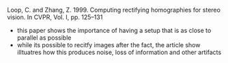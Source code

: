 Loop, C. and Zhang, Z. 1999. Computing rectifying homographies for stereo vision. In CVPR, Vol. I, pp. 125–131
- this paper shows the importance of having a setup that is as close to parallel as possible
- while its possible to recitfy images after the fact, the article show illtuatres how this produces noise, loss of information and other artifacts